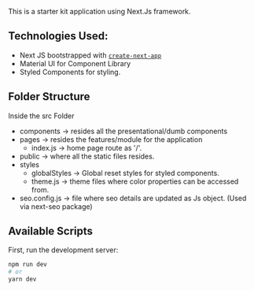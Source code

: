 This is a starter kit application using Next.Js framework.

## Technologies Used:

- Next JS bootstrapped with [`create-next-app`](https://github.com/vercel/next.js/tree/canary/packages/create-next-app)
- Material UI for Component Library
- Styled Components for styling.

## Folder Structure

Inside the src Folder

- components -> resides all the presentational/dumb components
- pages -> resides the features/module for the application
  - index.js -> home page route as '/'.
- public -> where all the static files resides.
- styles
  - globalStyles -> Global reset styles for styled components.
  - theme.js -> theme files where color properties can be accessed from.
- seo.config.js -> file where seo details are updated as Js object. (Used via next-seo package)

## Available Scripts

First, run the development server:

```bash
npm run dev
# or
yarn dev
```
